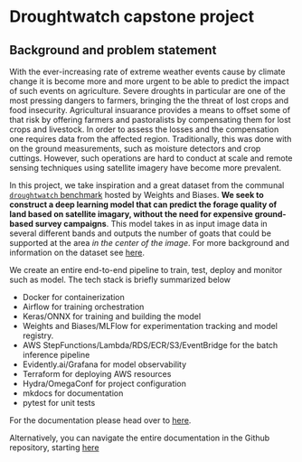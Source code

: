 # Droughtwatch capstone project
## Background and problem statement
With the ever-increasing rate of extreme weather events cause by climate change it is become more and more urgent to be able to predict the impact of such events on agriculture. Severe droughts in particular are one of the most pressing dangers to farmers, bringing the the threat of lost crops and food insecurity. Agricultural insuarance provides a means to offset some of that risk by offering farmers and pastoralists by compensating them for lost crops and livestock. In order to assess the losses and the compensation one requires data from the affected region. Traditionally, this was done with on the ground measurements, such as moisture detectors and crop cuttings. However, such operations are hard to conduct at scale and remote sensing techniques using satellite imagery have become more prevalent.

In this project, we take inspiration and a great dataset from the communal [`droughtwatch` benchmark](https://wandb.ai/wandb/droughtwatch/benchmark) hosted by Weights and Biases. **We seek to construct a deep learning model that can predict the forage quality of land based on satellite imagary, without the need for expensive ground-based survey campaigns**. This model takes in as input image data in several different bands and outputs the number of goats that could be supported at the area _in the center of the image_. For more background and information on the dataset see [here](https://arxiv.org/abs/2004.04081).

We create an entire end-to-end pipeline to train, test, deploy and monitor such as model. The tech stack is briefly summarized below

- Docker for containerization
- Airflow for training orchestration
- Keras/ONNX for training and building the model
- Weights and Biases/MLFlow for experimentation tracking and model registry.
- AWS StepFunctions/Lambda/RDS/ECR/S3/EventBridge for the batch inference pipeline
- Evidently.ai/Grafana for model observability
- Terraform for deploying AWS resources
- Hydra/OmegaConf for project configuration
- mkdocs for documentation
- pytest for unit tests


For the documentation please head over to [here](https://sergeiossokine.github.io/droughtwatch_capstone/).

Alternatively, you can navigate the entire documentation in the Github repository, starting [here](https://github.com/SergeiOssokine/droughtwatch_capstone/blob/main/docs/user_guide/user_guide.md)